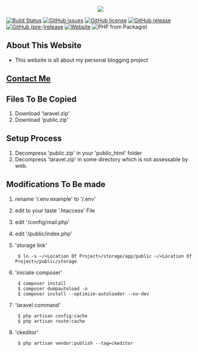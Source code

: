 <p align="center"><img src="https://www.abdevp.tk/favicon.png"></p>

[![Build Status](https://travis-ci.org/AshishBhoi/webblog.svg?branch=master)](https://travis-ci.org/AshishBhoi/webblog)
[![GitHub issues](https://img.shields.io/github/issues/AshishBhoi/webblog.svg)](https://github.com/AshishBhoi/webblog/issues)
[![GitHub license](https://img.shields.io/github/license/AshishBhoi/webblog.svg)](https://github.com/AshishBhoi/webblog/blob/master/LICENSE)
[![GitHub release](https://img.shields.io/github/release/ashishbhoi/webblog.svg)](https://github.com/AshishBhoi/webblog/releases)
[![GitHub (pre-)release](https://img.shields.io/github/release/ashishbhoi/webblog/all.svg)](https://github.com/AshishBhoi/webblog/releases)
[![Website](https://img.shields.io/website-up-down-green-red/http/shields.io.svg?label=my-website)](https://www.abdevp.tk)
![PHP from Packagist](https://img.shields.io/packagist/php-v/ashishbhoi/webblog.svg)

## About This Website ##

- This website is all about my personal blogging project

## [Contact Me](https://www.abdevp.tk/contact) ##


## Files To Be Copied ##
1. Download 'laravel.zip'
2. Download 'public.zip'

## Setup Process ##
1. Decompress 'public.zip' in your 'public_html' folder
2. Decompress 'laravel.zip' in some directory which is not assessable by web.

## Modifications To Be made ##
1. rename '/.env.example' to '/.env'
2. edit to your taste '.htaccess' File
3. edit '/config/mail.php'
4. edit '/public/index.php' 
5. 'storage link'

        $ ln -s ~/<Location Of Project>/storage/app/public ~/<Location Of Project>/public/storage
6. 'iniciate composer'

        $ composer install
        $ composer dumpautoload -o
        $ composer install --optimize-autoloader --no-dev
7. 'laravel command'

        $ php artisan config:cache
        $ php artisan route:cache
8. 'ckeditor'
        
        $ php artisan vendor:publish --tag=ckeditor


